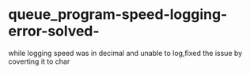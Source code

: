 # queue_program-speed-logging-error-solved-
while logging speed was in decimal and unable to log,fixed the issue by coverting it to char
